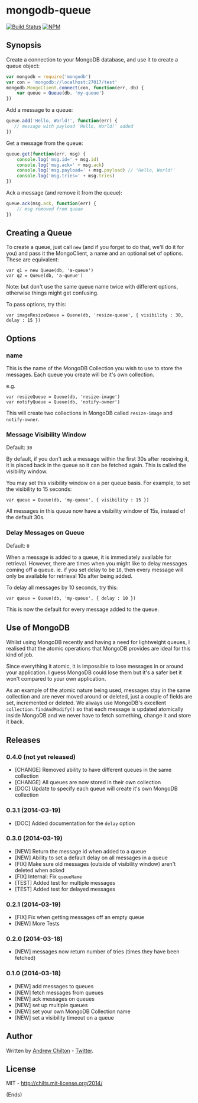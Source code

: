 # mongodb-queue #

[![Build Status](https://travis-ci.org/chilts/mongodb-queue.png)](https://travis-ci.org/chilts/mongodb-queue) [![NPM](https://nodei.co/npm/mongodb-queue.png?mini=true)](https://nodei.co/npm/mongodb-queue/)

## Synopsis ##

Create a connection to your MongoDB database, and use it to create a queue object:

```js
var mongodb = require('mongodb')
var con = 'mongodb://localhost:27017/test'
mongodb.MongoClient.connect(con, function(err, db) {
    var queue = Queue(db, 'my-queue')
})
```

Add a message to a queue:

```js
queue.add('Hello, World!', function(err) {
   // message with payload 'Hello, World!' added
})
```

Get a message from the queue:

```js
queue.get(function(err, msg) {
    console.log('msg.id=' + msg.id)
    console.log('msg.ack=' + msg.ack)
    console.log('msg.payload=' + msg.payload) // 'Hello, World!'
    console.log('msg.tries=' + msg.tries)
})
```

Ack a message (and remove it from the queue):

```js
queue.ack(msg.ack, function(err) {
    // msg removed from queue
})
```

## Creating a Queue ##

To create a queue, just call `new` (and if you forget to do that, we'll do it for you)
and pass it the MongoClient, a name and an optional set of options. These are equivalent:

```
var q1 = new Queue(db, 'a-queue')
var q2 = Queue(db, 'a-queue')
```

Note: but don't use the same queue name twice with different options, otherwise things might get confusing.

To pass options, try this:

```
var imageResizeQueue = Quene(db, 'resize-queue', { visibility : 30, delay : 15 })
```

## Options ##

### name ###

This is the name of the MongoDB Collection you wish to use to store the messages.
Each queue you create will be it's own collection.

e.g.

```
var resizeQueue = Queue(db, 'resize-image')
var notifyQueue = Queue(db, 'notify-owner')
```

This will create two collections in MongoDB called `resize-image` and `notify-owner`.

### Message Visibility Window ###

Default: `30`

By default, if you don't ack a message within the first 30s after receiving it,
it is placed back in the queue so it can be fetched again. This is called the
visibility window.

You may set this visibility window on a per queue basis. For example, to set the
visibility to 15 seconds:

```
var queue = Queue(db, 'my-queue', { visibility : 15 })
```

All messages in this queue now have a visibility window of 15s, instead of the
default 30s.

### Delay Messages on Queue ###

Default: `0`

When a message is added to a queue, it is immediately available for retrieval.
However, there are times when you might like to delay messages coming off a queue.
ie. if you set delay to be `10`, then every message will only be available for
retrieval 10s after being added.

To delay all messages by 10 seconds, try this:

```
var queue = Queue(db, 'my-queue', { delay : 10 })
```

This is now the default for every message added to the queue.

## Use of MongoDB ##

Whilst using MongoDB recently and having a need for lightweight queues, I realised
that the atomic operations that MongoDB provides are ideal for this kind of job.

Since everything it atomic, it is impossible to lose messages in or around your
application. I guess MongoDB could lose them but it's a safer bet it won't compared
to your own application.

As an example of the atomic nature being used, messages stay in the same collection
and are never moved around or deleted, just a couple of fields are set, incremented
or deleted. We always use MongoDB's excellent `collection.findAndModify()` so that
each message is updated atomically inside MongoDB and we never have to fetch something,
change it and store it back.

## Releases ##

### 0.4.0 (not yet released) ###

* [CHANGE] Removed ability to have different queues in the same collection
* [CHANGE] All queues are now stored in their own collection
* [DOC] Update to specify each queue will create it's own MongoDB collection

### 0.3.1 (2014-03-19) ###

* [DOC] Added documentation for the `delay` option

### 0.3.0 (2014-03-19) ###

* [NEW] Return the message id when added to a queue
* [NEW] Ability to set a default delay on all messages in a queue
* [FIX] Make sure old messages (outside of visibility window) aren't deleted when acked
* [FIX] Internal: Fix `queueName`
* [TEST] Added test for multiple messages
* [TEST] Added test for delayed messages

### 0.2.1 (2014-03-19) ###

* [FIX] Fix when getting messages off an empty queue
* [NEW] More Tests

### 0.2.0 (2014-03-18) ###

* [NEW] messages now return number of tries (times they have been fetched)

### 0.1.0 (2014-03-18) ###

* [NEW] add messages to queues
* [NEW] fetch messages from queues
* [NEW] ack messages on queues
* [NEW] set up multiple queues
* [NEW] set your own MongoDB Collection name
* [NEW] set a visibility timeout on a queue

## Author ##

Written by [Andrew Chilton](http://chilts.org/) -
[Twitter](https://twitter.com/andychilton).

## License ##

MIT - http://chilts.mit-license.org/2014/

(Ends)

